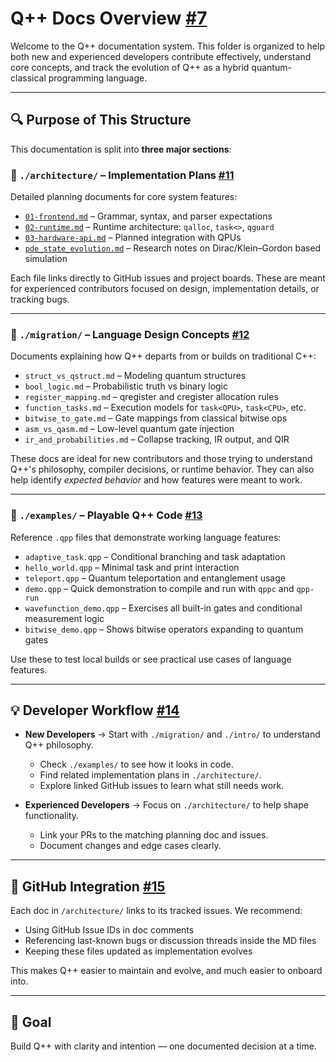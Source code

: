# Q++ Docs Overview [#7](https://github.com/sefunmi4/qpp-lang/issues/7#issue-3006702643)

Welcome to the Q++ documentation system. This folder is organized to help both new and experienced developers contribute effectively, understand core concepts, and track the evolution of Q++ as a hybrid quantum-classical programming language.

---

## 🔍 Purpose of This Structure

This documentation is split into **three major sections**:

### 📐 `./architecture/` – Implementation Plans [#11](https://github.com/sefunmi4/qpp-lang/issues/11#issue-3006787260)
Detailed planning documents for core system features:
- [`01-frontend.md`](https://github.com/sefunmi4/qpp-lang/blob/main/docs/architecture/01-frontend.md#q-frontend-specification) – Grammar, syntax, and parser expectations
- [`02-runtime.md`](https://github.com/sefunmi4/qpp-lang/blob/main/docs/architecture/02-runtime.md) – Runtime architecture: `qalloc`, `task<>`, `qguard`
- [`03-hardware-api.md`](https://github.com/sefunmi4/qpp-lang/blob/main/docs/architecture/03-hardware-api.md) – Planned integration with QPUs
- [`pde_state_evolution.md`](https://github.com/sefunmi4/qpp-lang/blob/main/docs/architecture/pde_state_evolution.md) – Research notes on Dirac/Klein–Gordon based simulation

Each file links directly to GitHub issues and project boards. These are meant for experienced contributors focused on design, implementation details, or tracking bugs.

---

### 🧠 `./migration/` – Language Design Concepts [#12](https://github.com/sefunmi4/qpp-lang/issues/12#issue-3006787399)
Documents explaining how Q++ departs from or builds on traditional C++:
- `struct_vs_qstruct.md` – Modeling quantum structures
- `bool_logic.md` – Probabilistic truth vs binary logic
- `register_mapping.md` – qregister and cregister allocation rules
- `function_tasks.md` – Execution models for `task<QPU>`, `task<CPU>`, etc.
- `bitwise_to_gate.md` – Gate mappings from classical bitwise ops
- `asm_vs_qasm.md` – Low-level quantum gate injection
- `ir_and_probabilities.md` – Collapse tracking, IR output, and QIR

These docs are ideal for new contributors and those trying to understand Q++'s philosophy, compiler decisions, or runtime behavior. They can also help identify *expected behavior* and how features were meant to work.

---

### 🧪 `./examples/` – Playable Q++ Code [#13](https://github.com/sefunmi4/qpp-lang/issues/13#issue-3006787477)
Reference `.qpp` files that demonstrate working language features:
- `adaptive_task.qpp` – Conditional branching and task adaptation
- `hello_world.qpp` – Minimal task and print interaction
- `teleport.qpp` – Quantum teleportation and entanglement usage
- `demo.qpp` – Quick demonstration to compile and run with `qppc` and `qpp-run`
- `wavefunction_demo.qpp` – Exercises all built-in gates and conditional
  measurement logic
- `bitwise_demo.qpp` – Shows bitwise operators expanding to quantum gates

Use these to test local builds or see practical use cases of language features.

---

## 💡 Developer Workflow [#14](https://github.com/sefunmi4/qpp-lang/issues/14#issue-3006787636)

- **New Developers** → Start with `./migration/` and `./intro/` to understand Q++ philosophy.
  - Check `./examples/` to see how it looks in code.
  - Find related implementation plans in `./architecture/`.
  - Explore linked GitHub issues to learn what still needs work.

- **Experienced Developers** → Focus on `./architecture/` to help shape functionality.
  - Link your PRs to the matching planning doc and issues.
  - Document changes and edge cases clearly.

---

## 🔗 GitHub Integration [#15](https://github.com/sefunmi4/qpp-lang/issues/15#issue-3006787689)

Each doc in `/architecture/` links to its tracked issues. We recommend:
- Using GitHub Issue IDs in doc comments
- Referencing last-known bugs or discussion threads inside the MD files
- Keeping these files updated as implementation evolves

This makes Q++ easier to maintain and evolve, and much easier to onboard into.

---

## 🌱 Goal

Build Q++ with clarity and intention — one documented decision at a time.

